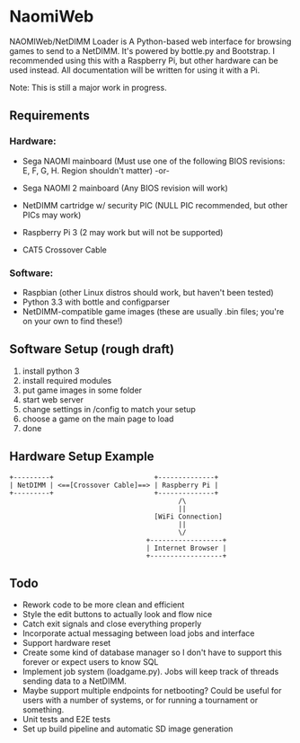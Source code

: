 NaomiWeb
========
NAOMIWeb/NetDIMM Loader is A Python-based web interface for browsing games to send to a NetDIMM. It's powered by bottle.py and Bootstrap. I recommended using this with a Raspberry Pi, but other hardware can be used instead. All documentation will be written for using it with a Pi.

Note: This is still a major work in progress.

Requirements
------------
### Hardware:
 * Sega NAOMI mainboard (Must use one of the following BIOS revisions: E, F, G, H. Region shouldn't matter)
 -or-
 * Sega NAOMI 2 mainboard (Any BIOS revision will work)

 * NetDIMM cartridge w/ security PIC (NULL PIC recommended, but other PICs may work)
 * Raspberry Pi 3 (2 may work but will not be supported)
 * CAT5 Crossover Cable

### Software:
 * Raspbian (other Linux distros should work, but haven't been tested)
 * Python 3.3 with bottle and configparser
 * NetDIMM-compatible game images (these are usually .bin files; you're on your own to find these!)

Software Setup (rough draft)
----------------------------
1. install python 3
2. install required modules
3. put game images in some folder
4. start web server
5. change settings in /config to match your setup
6. choose a game on the main page to load
7. done

Hardware Setup Example
----------------------
	+---------+                         +--------------+
	| NetDIMM | <==[Crossover Cable]==> | Raspberry Pi |
	+---------+                         +--------------+
	                                          /\
	                                          ||
	                                    [WiFi Connection]
	                                          ||
	                                          \/
	                                  +------------------+
	                                  | Internet Browser |
	                                  +------------------+
Todo
----
 * Rework code to be more clean and efficient
 * Style the edit buttons to actually look and flow nice
 * Catch exit signals and close everything properly
 * Incorporate actual messaging between load jobs and interface
 * Support hardware reset
 * Create some kind of database manager so I don't have to support this forever or expect users to know SQL
 * Implement job system (loadgame.py). Jobs will keep track of threads sending data to a NetDIMM.
 * Maybe support multiple endpoints for netbooting? Could be useful for users with a number of systems, or for running a tournament or something.
 * Unit tests and E2E tests
 * Set up build pipeline and automatic SD image generation
